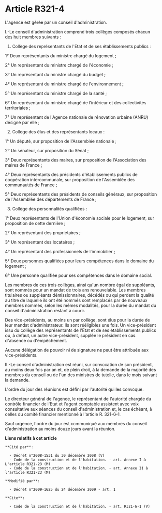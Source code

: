 # Article R321-4

L'agence est gérée par un conseil d'administration.

I.-Le conseil d'administration comprend trois collèges composés chacun des huit membres suivants : 

1) Collège des représentants de l'Etat et de ses établissements publics : 

1° Deux représentants du ministre chargé du logement ; 

2° Un représentant du ministre chargé de l'économie ; 

3° Un représentant du ministre chargé du budget ; 

4° Un représentant du ministre chargé de l'environnement ; 

5° Un représentant du ministre chargé de la santé ; 

6° Un représentant du ministre chargé de l'intérieur et des collectivités territoriales ; 

7° Un représentant de l'Agence nationale de rénovation urbaine (ANRU) désigné par elle ; 

2) Collège des élus et des représentants locaux : 

1° Un député, sur proposition de l'Assemblée nationale ; 

2° Un sénateur, sur proposition du Sénat ; 

3° Deux représentants des maires, sur proposition de l'Association des maires de France ; 

4° Deux représentants des présidents d'établissements publics de coopération intercommunale, sur proposition de l'Assemblée
des communautés de France ; 

5° Deux représentants des présidents de conseils généraux, sur proposition de l'Assemblée des départements de France ; 

3) Collège des personnalités qualifiées : 

1° Deux représentants de l'Union d'économie sociale pour le logement, sur proposition de cette dernière ; 

2° Un représentant des propriétaires ; 

3° Un représentant des locataires ; 

4° Un représentant des professionnels de l'immobilier ; 

5° Deux personnes qualifiées pour leurs compétences dans le domaine du logement ; 

6° Une personne qualifiée pour ses compétences dans le domaine social. 

Les membres de ces trois collèges, ainsi qu'un nombre égal de suppléants, sont nommés pour un mandat de trois ans
renouvelable. Les membres titulaires ou suppléants démissionnaires, décédés ou qui perdent la qualité au titre de laquelle
ils ont été nommés sont remplacés par de nouveaux membres nommés, selon les mêmes modalités, pour la durée du mandat du
conseil d'administration restant à courir. 

Des vice-présidents, au moins un par collège, sont élus pour la durée de leur mandat d'administrateur. Ils sont rééligibles
une fois. Un vice-président issu du collège des représentants de l'Etat et de ses établissements publics ou, à défaut, un
autre vice-président, supplée le président en cas d'absence ou d'empêchement. 

Aucune délégation de pouvoir ni de signature ne peut être attribuée aux vice-présidents. 

II.-Le conseil d'administration est réuni, sur convocation de son président, au moins deux fois par an et, de plein droit, à
la demande de la majorité des membres du conseil ou de l'un des ministres de tutelle, dans le mois suivant la demande.

L'ordre du jour des réunions est défini par l'autorité qui les convoque. 

Le directeur général de l'agence, le représentant de l'autorité chargée du contrôle financier de l'Etat et l'agent comptable
assistent avec voix consultative aux séances du conseil d'administration et, le cas échéant, à celles du comité financier
mentionné à l'article R. 321-6-1. 

Sauf urgence, l'ordre du jour est communiqué aux membres du conseil d'administration au moins douze jours avant la réunion.

**Liens relatifs à cet article**

	**Cité par**:

	  - Décret n°2008-1531 du 30 décembre 2008 (V)
	  - Code de la construction et de l'habitation. - art. Annexe I à L'article R321-23 (M)
	  - Code de la construction et de l'habitation. - art. Annexe II à l'article R321-23 (M)

	**Modifié par**:

	  - Décret n°2009-1625 du 24 décembre 2009 - art. 1

	**Cite**:

	  - Code de la construction et de l'habitation. - art. R321-6-1 (V)
